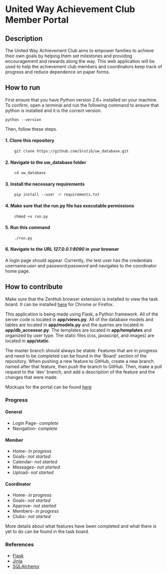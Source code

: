 # United Way Achievement Club Member Portal

## Description

The United Way Achievement Club aims to empower families to achieve their own goals by helping them set milestones and providing encouragement and rewards along the way. This web application will be used to help the achievement club members and coordinators keep track of progress and reduce dependence on paper forms. 

## How to run

First ensure that you have Python version 2.6+ installed on your machine. To confirm,
open a terminal and run the following command to ensure that python is installed and it is the correct version.

    python --version
    

Then, follow these steps.


#### 1. Clone this repository


        git clone https://github.com/SrutiG/uw_database.git
#### 2. Navigate to the uw_database folder

        cd uw_database
#### 3. Install the necessary requirements
    
        pip install --user -r requirements.txt
#### 4. Make sure that the run.py file has executable permissions

        chmod +x run.py
#### 5. Run this command

        ./run.py
#### 6. Navigate to the URL *127.0.0.1:8090* in your browser
   A login page should appear. Currently, the test user has the credentials username:*user* and password:*password* and navigates to the coordinator home page.

## How to contribute
Make sure that the ZenHub browser extension is installed to view the task board. It can be installed [here](https://www.zenhub.com/extension) for Chrome or Firefox.


This application is being made using Flask, a Python framework. All of the server code is located in **app/views.py**. All of the database models and tables are located in **app/models.py** and the queries are located in **app/db_accessor.py**. The templates are located in **app/templates** and organized by user type. The static files (css, javascript, and images) are located in **app/static**.


The master branch should always be stable. Features that are in progress and need to be completed can be found in the 'Board' section of the repository. When pushing a new feature to GitHub, create a new branch named after that feature, then push the branch to GitHub. Then, make a pull request to the 'dev' branch, and add a description of the feature and the changes that were made.

Mockups for the portal can be found [here](https://balsamiq.cloud/sll25/prfco/r2278)

### Progress

#### General
* Login Page- *complete*
* Navigation- *complete*

#### Member
* Home- *in progress*
* Goals- *not started*
* Calendar- *not started*
* Messages- *not started*
* Upload- *not started*

#### Coordinator
* Home- *in progress*
* Goals- *not started*
* Approve- *not started*
* Members- *in progress*
* Clubs- *not started*

More details about what features have been completed and what there is yet to do can be found in the task board.

### References

* [Flask](http://flask.pocoo.org/docs/0.12/)
* [Jinja](http://jinja.pocoo.org/)
* [SQLAlchemy](http://flask-sqlalchemy.pocoo.org/2.3/)
